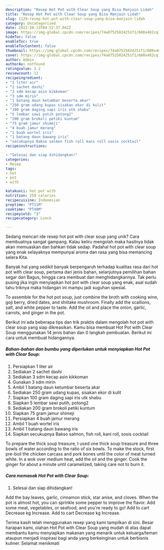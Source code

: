 ```yaml
---
description: "Resep Hot Pot with Clear Soup yang Bisa Manjain Lidah"
title: "Resep Hot Pot with Clear Soup yang Bisa Manjain Lidah"
slug: 1129-resep-hot-pot-with-clear-soup-yang-bisa-manjain-lidah
category: Uncategorized
date: 2022-10-13T04:52:37.042Z
image: https://img-global.cpcdn.com/recipes/74a07525024251f1/680x482cq70/hot-pot-with-clear-soup-foto-resep-utama.jpg
hideToc: false
enableToc: true
enableTocContent: false
thumbnail: https://img-global.cpcdn.com/recipes/74a07525024251f1/680x482cq70/hot-pot-with-clear-soup-foto-resep-utama.jpg
cover: https://img-global.cpcdn.com/recipes/74a07525024251f1/680x482cq70/hot-pot-with-clear-soup-foto-resep-utama.jpg
author: Admin
authorAv: notfound
ratingvalue: 3.2
reviewcount: 12
recipeingredient:
- "1 liter air"
- "2 sachet dashi"
- "3 sdm kecap asin kikkoman"
- "3 sdm mirin"
- "1 batang daun ketumbar beserta akar"
- "250 gram udang kupas sisakan ekor di kulit"
- "100 gram daging sapi iris utk shabu"
- "5 lembar sawi putih potong2"
- "200 gram brokoli petiki kuntum"
- "75 gram jamur shimeji"
- "4 buah jamur merang"
- "1 buah wortel iris"
- "1 batang daun bawang iris"
- "secukupnya Bakso salmon fish roll kani roll sosis cocktail"
recipeinstructions:

- "Selesai dan siap dihidangkan!"
categories:
- Resep
tags:
- hot
- pot
- with

katakunci: hot pot with 
nutrition: 259 calories
recipecuisine: Indonesian
preptime: "PT11M"
cooktime: "PT40M"
recipeyield: "3"
recipecategory: Lunch

---
```





Sedang mencari ide resep hot pot with clear soup yang unik? Cara membuatnya sangat gampang. Kalau keliru mengolah maka hasilnya tidak akan memuaskan dan bahkan tidak sedap. Padahal hot pot with clear soup yang enak selayaknya mempunyai aroma dan rasa yang bisa memancing selera Kita.





Banyak hal yang sedikit banyak berpengaruh terhadap kualitas rasa dari hot pot with clear soup, pertama dari jenis bahan, selanjutnya pemilihan bahan segar dan Bagus, hingga cara membuat dan menghidangkannya. Tak perlu pusing jika ingin menyiapkan hot pot with clear soup yang enak,      asal sudah tahu triknya maka hidangan ini mampu jadi suguhan spesial.














To assemble for the hot pot soup, just combine the broth with cooking wine, goji berry, dried dates, and shiitake mushroom. Finally add the scallions, salt, and white pepper to taste. Add the oil and place the onion, garlic, carrots, and ginger in the pot.






Berikut ini ada beberapa tips dan trik praktis dalam mengolah hot pot with clear soup yang siap dikreasikan. Kamu bisa membuat Hot Pot with Clear Soup menggunakan 14 jenis bahan dan 0 langkah pembuatan. Berikut ini cara untuk membuat hidangannya.

<!--inarticleads1-->

##### Bahan-bahan dan bumbu yang diperlukan untuk menyiapkan Hot Pot with Clear Soup:

1. Persiapkan 1 liter air
1. Sediakan 2 sachet dashi
1. Sediakan 3 sdm kecap asin kikkoman
1. Gunakan 3 sdm mirin
1. Ambil 1 batang daun ketumbar beserta akar
1. Sediakan 250 gram udang kupas, sisakan ekor di kulit
1. Siapkan 100 gram daging sapi iris utk shabu
1. Siapkan 5 lembar sawi putih, potong2
1. Sediakan 200 gram brokoli petiki kuntum
1. Siapkan 75 gram jamur shimeji
1. Persiapkan 4 buah jamur merang
1. Ambil 1 buah wortel iris
1. Ambil 1 batang daun bawang iris
1. Siapkan secukupnya Bakso salmon, fish roll, kani roll, sosis cocktail


To prepare the thick soup treasure, I used one thick soup treasure and three bowls of water according to the ratio of six bowls. To make the stock, first pre-boil the chicken carcass and pork bones until the color of meat turned white. In a wok over medium heat, add the oil and the ginger. Cook the ginger for about a minute until caramelized, taking care not to burn it. 

<!--inarticleads2-->

##### Cara memasak Hot Pot with Clear Soup:


1. Selesai dan siap dihidangkan!

Add the bay leaves, garlic, cinnamon stick, star anise, and cloves. When the pot is almost hot, you can sprinkle some pepper to improve the flavor. Add some meat, vegetables, or seafood, and you&#39;re ready to go! Add to cart Decrease kg Increase. Add to cart Decrease kg Increase. 

Terima kasih telah menggunakan resep yang kami tampilkan di sini. Besar harapan kami, olahan Hot Pot with Clear Soup yang mudah di atas dapat membantu kamu menyiapkan makanan yang menarik untuk keluarga/teman ataupun menjadi inspirasi bagi anda yang berkeinginan untuk berbisnis kuliner. Selamat menikmati
